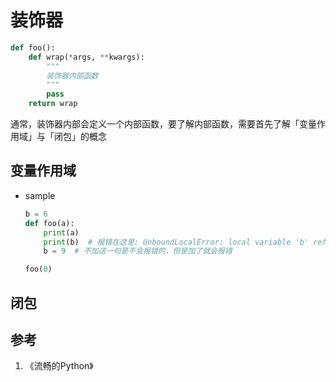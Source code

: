 # 装饰器

```python
def foo():
    def wrap(*args, **kwargs):
        """
        装饰器内部函数
        """
        pass
    return wrap
```

通常，装饰器内部会定义一个内部函数，要了解内部函数，需要首先了解「变量作用域」与「闭包」的概念

## 变量作用域

- sample

    ```python
    b = 6
    def foo(a):
        print(a)
        print(b)  # 报错在这里: UnboundLocalError: local variable 'b' referenced before assignment
        b = 9  # 不加这一句是不会报错的，但是加了就会报错
    
    foo(0)
    ```

## 闭包


## 参考

1. 《流畅的Python》
